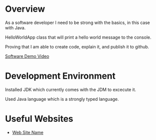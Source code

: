 # Overview

As a software developer I need to be strong with the basics, in this case with Java.

HelloWorldApp class that will print a hello world message to the console.

Proving that I am able to create code, explain it, and publish it to github.

[Software Demo Video](https://www.youtube.com/watch?v=KNSVeAcxkbc)

# Development Environment

Installed JDK which currently comes with the JDM to excecute it.

Used Java language which is a strongly typed language.

# Useful Websites

- [Web Site Name](https://www.youtube.com/watch?v=b0NHh8RNWK4)

